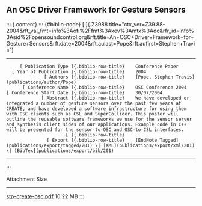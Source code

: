 ## An OSC Driver Framework for Gesture Sensors

::: {.content}
::: {#biblio-node}
[ ]{.Z3988
title="ctx_ver=Z39.88-2004&rft_val_fmt=info%3Aofi%2Ffmt%3Akev%3Amtx%3Adc&rfr_id=info%3Asid%2Fopensoundcontrol.org&rft.title=An+OSC+Driver+Framework+for+Gesture+Sensors&rft.date=2004&rft.aulast=Pope&rft.aufirst=Stephen+Travis"}

  ---------------------------------------------- -- ------------------------------------------------------------------------------------------------------------------------------------------------------------------------------------------------------------------------------------------------------------------------------------------------------------------------------------------------------------------------------------------------------------------------------------------
         [ Publication Type ]{.biblio-row-title}    Conference Paper
      [ Year of Publication ]{.biblio-row-title}    2004
                  [ Authors ]{.biblio-row-title}    [Pope, Stephen Travis](publications/author/Pope)
          [ Conference Name ]{.biblio-row-title}    OSC Conference 2004
    [ Conference Start Date ]{.biblio-row-title}    30/07/2004
                 [ Abstract ]{.biblio-row-title}    We have developed or integrated a number of gesture sensors over the past few years at CREATE, and have developed a software infrastructure for using them with OSC clients such as CSL and SuperCollider. This poster will outline the reusable software frameworks we use for the sensor server and synthesis client sides of our applications. Example code in C++ will be presented for the sensor-to-OSC and OSC-to-CSL interfaces.
                          [ ]{.biblio-row-title}    
                   [ Export ]{.biblio-row-title}    [EndNote Tagged](publications/export/tagged/201) \| [XML](publications/export/xml/201) \| [BibTex](publications/export/bib/201)
  ---------------------------------------------- -- ------------------------------------------------------------------------------------------------------------------------------------------------------------------------------------------------------------------------------------------------------------------------------------------------------------------------------------------------------------------------------------------------------------------------------------------
:::

  Attachment                                       Size
  ------------------------------------------------ ----------
  [stp-create-osc.pdf](files/stp-create-osc.pdf)   10.22 MB
:::
